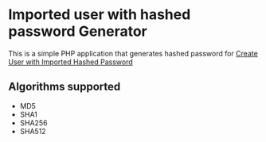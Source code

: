 # Imported user with hashed password Generator
This is a simple PHP application that generates hashed password for [Create User with Imported Hashed Password](https://developer.okta.com/docs/reference/api/users/#create-user-with-imported-hashed-password)

## Algorithms supported
* MD5
* SHA1
* SHA256
* SHA512